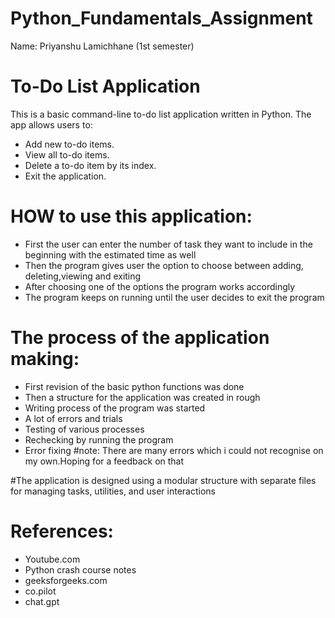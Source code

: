 # Python_Fundamentals_Assignment
Name: Priyanshu Lamichhane (1st semester)
# To-Do List Application

This is a basic command-line to-do list application written in Python. The app allows users to:
- Add new to-do items.
- View all to-do items.
- Delete a to-do item by its index.
- Exit the application.

# HOW to use this application:

- First the user can enter the number of task they want to include in the beginning with the estimated time as well
- Then the program gives user the option to choose between adding, deleting,viewing and exiting
- After choosing one of the options the program works accordingly
- The program keeps on running until the user decides to exit the program

# The process of the application making:
- First revision of the basic python functions was done
- Then a structure for the application was created in rough
- Writing process of the program was started
- A lot of errors and trials
- Testing of various processes
- Rechecking by running the program
- Error fixing
#note: There are many errors which i could not recognise on my own.Hoping for a feedback on that

#The application is designed using a modular structure with separate files for managing tasks, utilities, and user interactions

# References:
- Youtube.com
- Python crash course notes
- geeksforgeeks.com
- co.pilot
- chat.gpt









